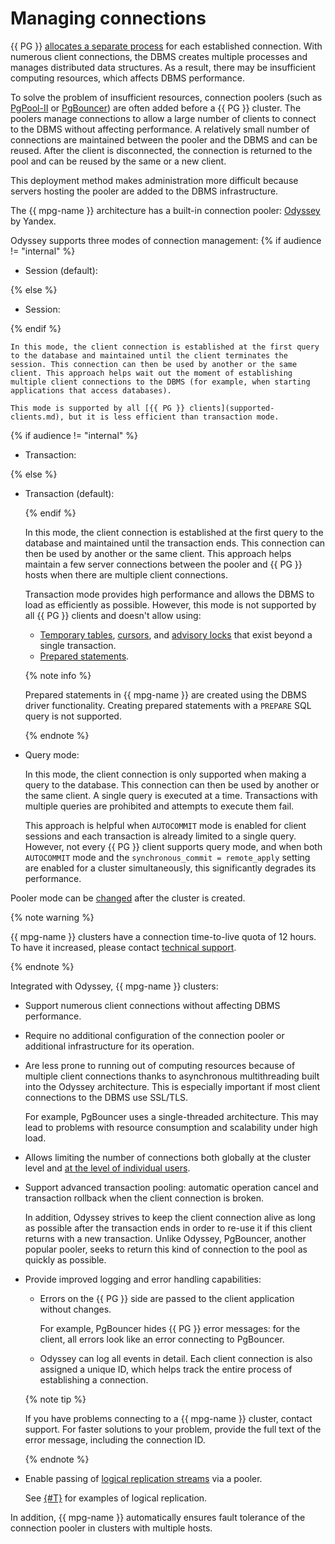 # Managing connections

{{ PG }} [allocates a separate process](https://www.postgresql.org/docs/current/connect-estab.html) for each established connection. With numerous client connections, the DBMS creates multiple processes and manages distributed data structures. As a result, there may be insufficient computing resources, which affects DBMS performance.

To solve the problem of insufficient resources, connection poolers (such as [PgPool-II](https://www.pgpool.net) or [PgBouncer](https://www.pgbouncer.org/)) are often added before a {{ PG }} cluster. The poolers manage connections to allow a large number of clients to connect to the DBMS without affecting performance. A relatively small number of connections are maintained between the pooler and the DBMS and can be reused. After the client is disconnected, the connection is returned to the pool and can be reused by the same or a new client.

This deployment method makes administration more difficult because servers hosting the pooler are added to the DBMS infrastructure.

The {{ mpg-name }} architecture has a built-in connection pooler: [Odyssey](https://yandex.ru/dev/odyssey/) by Yandex.

Odyssey supports three modes of connection management:
{% if audience != "internal" %}

* Session (default):

{% else %}

* Session:

{% endif %}

    In this mode, the client connection is established at the first query to the database and maintained until the client terminates the session. This connection can then be used by another or the same client. This approach helps wait out the moment of establishing multiple client connections to the DBMS (for example, when starting applications that access databases).

    This mode is supported by all [{{ PG }} clients](supported-clients.md), but it is less efficient than transaction mode.
{% if audience != "internal" %}

* Transaction:

{% else %}

* Transaction (default):

   {% endif %}

   In this mode, the client connection is established at the first query to the database and maintained until the transaction ends. This connection can then be used by another or the same client. This approach helps maintain a few server connections between the pooler and {{ PG }} hosts when there are multiple client connections.

   Transaction mode provides high performance and allows the DBMS to load as efficiently as possible. However, this mode is not supported by all {{ PG }} clients and doesn't allow using:

   * [Temporary tables](https://www.postgresql.org/docs/current/sql-createtable.html), [cursors](https://www.postgresql.org/docs/current/plpgsql-cursors.html), and [advisory locks](https://www.postgresql.org/docs/current/explicit-locking.html#ADVISORY-LOCKS) that exist beyond a single transaction.
   * [Prepared statements](https://www.postgresql.org/docs/current/sql-prepare.html).

   {% note info %}

   Prepared statements in {{ mpg-name }} are created using the DBMS driver functionality. Creating prepared statements with a `PREPARE` SQL query is not supported.

   {% endnote %}

* Query mode:

   In this mode, the client connection is only supported when making a query to the database. This connection can then be used by another or the same client. A single query is executed at a time. Transactions with multiple queries are prohibited and attempts to execute them fail.

   This approach is helpful when `AUTOCOMMIT` mode is enabled for client sessions and each transaction is already limited to a single query. However, not every {{ PG }} client supports query mode, and when both `AUTOCOMMIT` mode and the `synchronous_commit = remote_apply` setting are enabled for a cluster simultaneously, this significantly degrades its performance.

Pooler mode can be [changed](../operations/update.md#change-pooler-config) after the cluster is created.

{% note warning %}

{{ mpg-name }} clusters have a connection time-to-live quota of 12 hours. To have it increased, please contact [technical support](../../support/overview.md).

{% endnote %}

Integrated with Odyssey, {{ mpg-name }} clusters:

* Support numerous client connections without affecting DBMS performance.
* Require no additional configuration of the connection pooler or additional infrastructure for its operation.
* Are less prone to running out of computing resources because of multiple client connections thanks to asynchronous multithreading built into the Odyssey architecture. This is especially important if most client connections to the DBMS use SSL/TLS.

   For example, PgBouncer uses a single-threaded architecture. This may lead to problems with resource consumption and scalability under high load.

* Allows limiting the number of connections both globally at the cluster level and [at the level of individual users](../operations/cluster-users.md#update-settings).
* Support advanced transaction pooling: automatic operation cancel and transaction rollback when the client connection is broken.

   In addition, Odyssey strives to keep the client connection alive as long as possible after the transaction ends in order to re-use it if this client returns with a new transaction. Unlike Odyssey, PgBouncer, another popular pooler, seeks to return this kind of connection to the pool as quickly as possible.

* Provide improved logging and error handling capabilities:

   * Errors on the {{ PG }} side are passed to the client application without changes.

      For example, PgBouncer hides {{ PG }} error messages: for the client, all errors look like an error connecting to PgBouncer.

   * Odyssey can log all events in detail. Each client connection is also assigned a unique ID, which helps track the entire process of establishing a connection.

   {% note tip %}

   If you have problems connecting to a {{ mpg-name }} cluster, contact support. For faster solutions to your problem, provide the full text of the error message, including the connection ID.

   {% endnote %}

* Enable passing of [logical replication streams](https://www.postgresql.org/docs/current/logical-replication.html) via a pooler.

   See [{#T}](../tutorials/replication-overview.md) for examples of logical replication.

In addition, {{ mpg-name }} automatically ensures fault tolerance of the connection pooler in clusters with multiple hosts.
